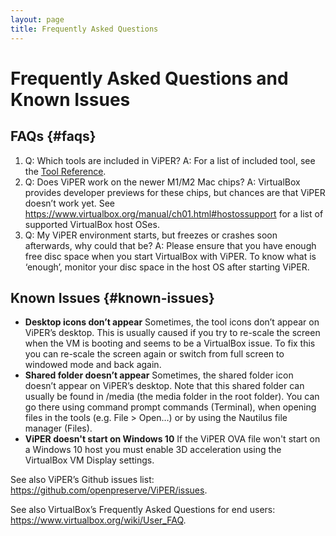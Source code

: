 ```yaml
---
layout: page
title: Frequently Asked Questions
---
```

# Frequently Asked Questions and Known Issues

## FAQs {#faqs}

1. Q: Which tools are included in ViPER?
   A: For a list of included tool, see the [Tool Reference](../tools/).
2. Q: Does ViPER work on the newer M1/M2 Mac chips?
   A: VirtualBox provides developer previews for these chips, but chances are that ViPER doesn’t work yet. See <https://www.virtualbox.org/manual/ch01.html#hostossupport> for a list of supported VirtualBox host OSes.
3. Q: My ViPER environment starts, but freezes or crashes soon afterwards, why could that be?
   A: Please ensure that you have enough free disc space when you start VirtualBox with ViPER. To know what is ‘enough’, monitor your disc space in the host OS after starting ViPER.

## Known Issues {#known-issues}

- **Desktop icons don’t appear**
  Sometimes, the tool icons don’t appear on ViPER’s desktop. This is usually caused if you try to re-scale the screen when the VM is booting and seems to be a VirtualBox issue. To fix this you can re-scale the screen again or switch from full screen to windowed mode and back again.
- **Shared folder doesn’t appear**
  Sometimes, the shared folder icon doesn’t appear on ViPER’s desktop. Note that this shared folder can usually be found in /media (the media folder in the root folder). You can go there using command prompt commands (Terminal), when opening files in the tools (e.g. File > Open…) or by using the Nautilus file manager (Files).
- **ViPER doesn't start on Windows 10**
  If the ViPER OVA file won't start on a Windows 10 host you must enable 3D acceleration using the VirtualBox VM Display settings.

See also ViPER’s  Github issues list: <https://github.com/openpreserve/ViPER/issues>.

See also VirtualBox’s Frequently Asked Questions for end users: <https://www.virtualbox.org/wiki/User_FAQ>.

